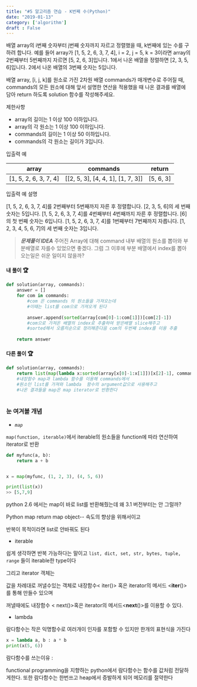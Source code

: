 ```yaml
---
title: "#5 알고리즘 연습 - K번째 수(Python)"
date: "2019-01-13"
category: ['algorithm']
draft : False
---
```


배열 array의 i번째 숫자부터 j번째 숫자까지 자르고 정렬했을 때, k번째에 있는 수를 구하려 합니다.
예를 들어 array가 [1, 5, 2, 6, 3, 7, 4], i = 2, j = 5, k = 3이라면
array의 2번째부터 5번째까지 자르면 [5, 2, 6, 3]입니다.
1에서 나온 배열을 정렬하면 [2, 3, 5, 6]입니다.
2에서 나온 배열의 3번째 숫자는 5입니다.

배열 array, [i, j, k]를 원소로 가진 2차원 배열 commands가 매개변수로 주어질 때, commands의 모든 원소에 대해 앞서 설명한 연산을 적용했을 때 나온 결과를 배열에 담아 return 하도록 solution 함수를 작성해주세요.


제한사항

* array의 길이는 1 이상 100 이하입니다.
* array의 각 원소는 1 이상 100 이하입니다.
* commands의 길이는 1 이상 50 이하입니다.
* commands의 각 원소는 길이가 3입니다.


입출력 예

|array|	commands|	return|
|-|-|-|
|[1, 5, 2, 6, 3, 7, 4]|	[[2, 5, 3], [4, 4, 1], [1, 7, 3]]|	[5, 6, 3]


입출력 예 설명

[1, 5, 2, 6, 3, 7, 4]를 2번째부터 5번째까지 자른 후 정렬합니다. [2, 3, 5, 6]의 세 번째 숫자는 5입니다.
[1, 5, 2, 6, 3, 7, 4]를 4번째부터 4번째까지 자른 후 정렬합니다. [6]의 첫 번째 숫자는 6입니다.
[1, 5, 2, 6, 3, 7, 4]를 1번째부터 7번째까지 자릅니다. [1, 2, 3, 4, 5, 6, 7]의 세 번째 숫자는 3입니다.


> _**문제풀이 IDEA**_
> 주어진 Array에 대해 command 내부 배열의 원소를 뽑아와 부분배열로 자를수 있었으면 좋겠다. 그럼 그 이후에 부분 배열에서 index를 뽑아오는일은 쉬운 일이지 않을까?


#### 내 풀이 🏆
```python
def solution(array, commands):
    answer = []
    for com in commands:    
        #com 은 commands 의 원소들을 가져오는데 
        #이때는 list를 com으로 가져오게 된다
                             
        answer.append(sorted(array[com[0]-1:com[1]])[com[2]-1])  
        #com으로 가져온 배열의 index로 추출하여 받은배열 slice해주고 
        #sorted해서 오름차순으로 정리해준다음 com의 두번째 index를 이용 추출
                                                  
    return answer


```


#### 다른 풀이 🏆

```python
def solution(array, commands):
    return list(map(lambda x:sorted(array[x[0]-1:x[1]])[x[2]-1], commands)) 
    #내장함수 map과 lambda 함수를 이용해 commands에서  
    #원소인 list를 가져와 lambda  함수의 argument값으로 사용해주고 
    #나온 결과들을 map은 map iterator로 반환한다 
                                                              
```



### 눈 여겨볼 개념

* *`map`*

`map(function, iterable)`에서 iterable의 원소들을 function에 따라 연산하여 iterator로 반환

```python
def myfunc(a, b):
    return a + b


x = map(myfunc, (1, 2, 3), (4, 5, 6))

print(list(x))
>> [5,7,9]
```
python 2.6 에서는 map이 바로 list를 반환해줬는데 왜 3.1 버전부터는 안 그럴까?

Python map return map object-- 속도의 향상을 위해서이고

반복이 목적이라면 list로 안바꿔도 된다


* iterable
  
쉽게 생각하면 반복 가능하다는 말이고
`list, dict, set, str, bytes, tuple, range` 들이 iterable한 type이다

그리고 iterator 객체는

값을 차례대로 꺼낼수있는 객체로 내장함수< iter()> 혹은
iterator의 메서드 <__iter__()> 를 통해 만들수 있으며

꺼낼때에도 내장함수 < next()>혹은 iterator의 메서드<__next__()>를 이용할 수 있다.



* lambda

람다함수는 작은 익명함수로 여러개이 인자를 포함할 수 있지만 한개의 표현식을 가진다

```python
x = lambda a, b : a * b
print(x(5, 6))
```

람다함수를 쓰는이유 : 

functional programming을 지향하는 python에서
람다함수는 함수를 값처럼 전달하게한다.
또한 람다함수는 한번쓰고 heap에서 증발하게 되어 메모리를 절약한다

